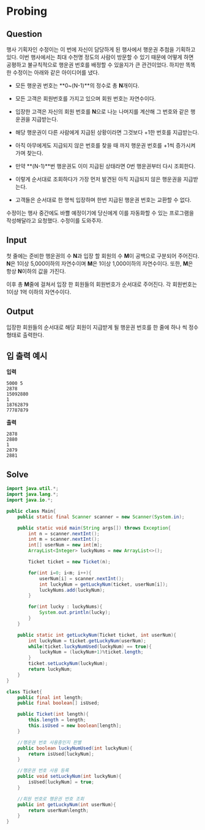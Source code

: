 # Probing

## Question

행사 기획자인 수정이는 이 번에 자신이 담당하게 된 행사에서 행운권 추첨을 기획하고 있다. 이번 행사에서는 최대 수천명 정도의 사람이 방문할 수 있기 때문에 어떻게 하면 공평하고 불규칙적으로 행운권 번호를 배정할 수 있을지가 큰 관건이었다. 하지만 똑똑한 수정이는 아래와 같은 아이디어를 냈다.

- 모든 행운권 번호는 **0~(N-1)**의 정수로 총 **N**개이다.
- 모든 고객은 회원번호를 가지고 있으며 회원 번호는 자연수이다.
- 입장한 고객은 자신의 회원 번호를 **N**으로 나눈 나머지를 계산해 그 번호와 같은 행운권을 지급받는다.

- 해당 행운권이 다른 사람에게 지급된 상황이라면 그것보다 +1한 번호를 지급받는다.
- 아직 아무에게도 지급되지 않은 번호를 찾을 때 까지 행운권 번호를 +1씩 증가시켜가며 찾는다.
- 만약 **(N-1)**번 행운권도 이미 지급된 상태라면 0번 행운권부터 다시 조회한다.
- 이렇게 순서대로 조회하다가 가장 먼저 발견된 아직 지급되지 않은 행운권을 지급받는다.

- 고객들은 순서대로 한 명씩 입장하며 한번 지급된 행운권 번호는 교환할 수 없다.

수정이는 행사 중간에도 바쁠 예정이기에 당신에게 이를 자동화할 수 있는 프로그램을 작성해달라고 요청했다. 수정이를 도와주자.

## Input

첫 줄에는 준비한 행운권의 수 **N**과 입장 할 회원의 수 **M**이 공백으로 구분되어 주어진다. **N**은 1이상 5,000이하의 자연수이며 **M**은 1이상 1,000이하의 자연수이다. 또한, **M**은 항상 **N**이하의 값을 가진다.

이후 총 **M**줄에 걸쳐서 입장 한 회원들의 회원번호가 순서대로 주어진다. 각 회원번호는 1이상 1억 이하의 자연수이다.

## Output

입장한 회원들의 순서대로 해당 회원이 지급받게 될 행운권 번호를 한 줄에 하나 씩 정수 형태로 출력한다.

## 입 출력 예시

**입력**

```
5000 5
2878
15092880
1
18762879
77787879
```

**출력**

```
2878
2880
1
2879
2881
```

## Solve

```java
import java.util.*;
import java.lang.*;
import java.io.*;

public class Main{
	public static final Scanner scanner = new Scanner(System.in);

	public static void main(String args[]) throws Exception{
		int n = scanner.nextInt();
		int m = scanner.nextInt();
		int[] userNum = new int[m];
		ArrayList<Integer> luckyNums = new ArrayList<>();

		Ticket ticket = new Ticket(n);

		for(int i=0; i<m; i++){
			userNum[i] = scanner.nextInt();
			int luckyNum = getLuckyNum(ticket, userNum[i]);
			luckyNums.add(luckyNum);
		}

		for(int lucky : luckyNums){
			System.out.println(lucky);
		}
	}

	public static int getLuckyNum(Ticket ticket, int userNum){
		int luckyNum = ticket.getLuckyNum(userNum);
		while(ticket.luckyNumUsed(luckyNum) == true){
			luckyNum = (luckyNum+1)%ticket.length;
		}
		ticket.setLuckyNum(luckyNum);
		return luckyNum;
	}
}

class Ticket{
	public final int length;
	public final boolean[] isUsed;

	public Ticket(int length){
		this.length = length;
		this.isUsed = new boolean[length];
	}

	//행운권 번호 사용중인지 판별
	public boolean luckyNumUsed(int luckyNum){
		return isUsed[luckyNum];
	}

	//행운권 번호 사용 등록
	public void setLuckyNum(int luckyNum){
		isUsed[luckyNum] = true;
	}

	//회원 번호로 행운권 번호 조회
	public int getLuckyNum(int userNum){
		return userNum%length;
	}
}
```
